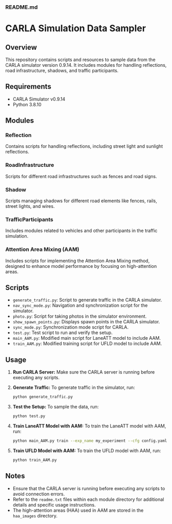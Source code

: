 ### README.md

# CARLA Simulation Data Sampler

## Overview

This repository contains scripts and resources to sample data from the CARLA simulator version 0.9.14. It includes modules for handling reflections, road infrastructure, shadows, and traffic participants.

## Requirements

- CARLA Simulator v0.9.14
- Python 3.8.10

## Modules

### Reflection
Contains scripts for handling reflections, including street light and sunlight reflections.

### RoadInfrastructure
Scripts for different road infrastructures such as fences and road signs.

### Shadow
Scripts managing shadows for different road elements like fences, rails, street lights, and wires.

### TrafficParticipants
Includes modules related to vehicles and other participants in the traffic simulation.

### Attention Area Mixing (AAM)
Includes scripts for implementing the Attention Area Mixing method, designed to enhance model performance by focusing on high-attention areas.

## Scripts

- `generate_traffic.py`: Script to generate traffic in the CARLA simulator.
- `nav_sync_mode.py`: Navigation and synchronization script for the simulator.
- `photo.py`: Script for taking photos in the simulator environment.
- `show_spawn_points.py`: Displays spawn points in the CARLA simulator.
- `sync_mode.py`: Synchronization mode script for CARLA.
- `test.py`: Test script to run and verify the setup.
- `main_AAM.py`: Modified main script for LaneATT model to include AAM.
- `train_AAM.py`: Modified training script for UFLD model to include AAM.

## Usage



1. **Run CARLA Server:**
   Make sure the CARLA server is running before executing any scripts.

2. **Generate Traffic:**
   To generate traffic in the simulator, run:
   ```bash
   python generate_traffic.py
   ```

3. **Test the Setup:**
   To sample the data, run:

   ```bash
   python test.py
   ```



1. **Train LaneATT Model with AAM:**
   To train the LaneATT model with AAM, run:

   ```bash
   python main_AAM.py train --exp_name my_experiment --cfg config.yaml
   ```

2. **Train UFLD Model with AAM:**
   To train the UFLD model with AAM, run:

   ```bash
   python train_AAM.py
   ```

## Notes

- Ensure that the CARLA server is running before executing any scripts to avoid connection errors.
- Refer to the `readme.txt` files within each module directory for additional details and specific usage instructions.
- The high-attention areas (HAA) used in AAM are stored in the `haa_images` directory.
